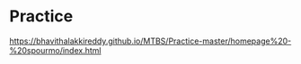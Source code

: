 # Practice

https://bhavithalakkireddy.github.io/MTBS/Practice-master/homepage%20-%20spourmo/index.html
